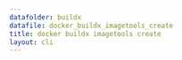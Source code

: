 ```yaml
---
datafolder: buildx
datafile: docker_buildx_imagetools_create
title: docker buildx imagetools create
layout: cli
---
```

<!--
This page is automatically generated from Docker's source code. If you want to
suggest a change to the text that appears here, open a ticket or pull request
in the source repository on GitHub:

https://github.com/docker/buildx
-->
